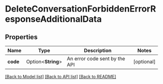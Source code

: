 # DeleteConversationForbiddenErrorResponseAdditionalData

## Properties

Name | Type | Description | Notes
------------ | ------------- | ------------- | -------------
**code** | Option<**String**> | An error code sent by the API | [optional]

[[Back to Model list]](../README.md#documentation-for-models) [[Back to API list]](../README.md#documentation-for-api-endpoints) [[Back to README]](../README.md)


